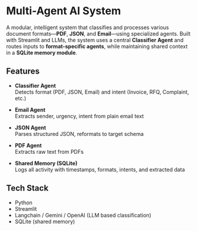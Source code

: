 # Multi-Agent AI System

A modular, intelligent system that classifies and processes various document formats—**PDF**, **JSON**, and **Email**—using specialized agents. Built with Streamlit and LLMs, the system uses a central **Classifier Agent** and routes inputs to **format-specific agents**, while maintaining shared context in a **SQLite memory module**.

##  Features

- **Classifier Agent**  
   Detects format (PDF, JSON, Email) and intent (Invoice, RFQ, Complaint, etc.)

- **Email Agent**  
   Extracts sender, urgency, intent from plain email text

- **JSON Agent**  
   Parses structured JSON, reformats to target schema

- **PDF Agent**  
   Extracts raw text from PDFs 

- **Shared Memory (SQLite)**  
   Logs all activity with timestamps, formats, intents, and extracted data

##  Tech Stack

- Python
- Streamlit
- Langchain / Gemini / OpenAI (LLM based classification)
- SQLite (shared memory)

